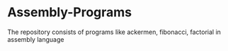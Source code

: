 # Assembly-Programs
The repository consists of programs like ackermen, fibonacci, factorial in assembly language
